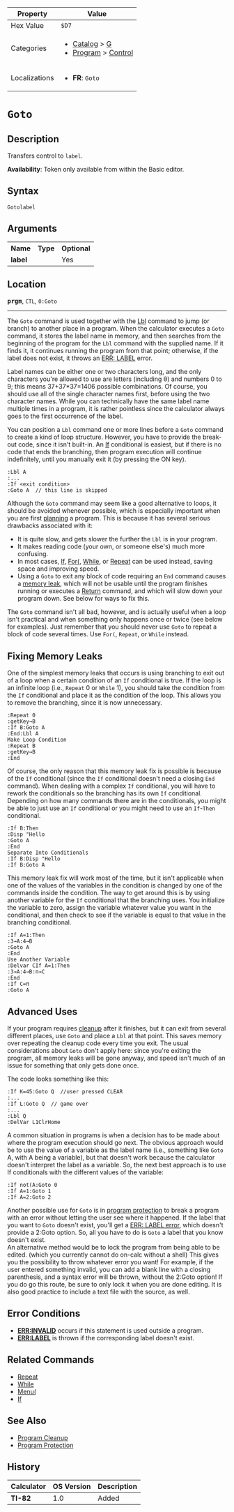 | Property      | Value |
|---------------|-------|
| Hex Value     | `$D7`|
| Categories    | <ul><li>[Catalog](<../categories/Catalog.md>) > [G](<../categories/Catalog.md#G>)</li><li>[Program](<../categories/Program.md>) > [Control](<../categories/Program.md#Control>)</li></ul> |
| Localizations | <ul><li><b>FR</b>: `Goto `</li></ul> |

# `Goto `

## Description
Transfers control to `label`.


<b>Availability</b>: Token only available from within the Basic editor.

## Syntax
`Gotolabel`

## Arguments
<table>
<tr><th>Name</th><th>Type</th><th>Optional</th></tr>

<tr><td><b>label</b></td><td></td><td>Yes</td></tr>

</table>

## Location
<tt><kbd><b>prgm</b></kbd></tt>, `CTL`, `0:Goto`
<hr>

The `Goto` command is used together with the [Lbl](/lbl) command to jump (or branch) to another place in a program. When the calculator executes a `Goto` command, it stores the label name in memory, and then searches from the beginning of the program for the `Lbl` command with the supplied name. If it finds it, it continues running the program from that point; otherwise, if the label does not exist, it throws an [ERR: LABEL](/errors#label) error.

Label names can be either one or two characters long, and the only characters you're allowed to use are letters (including θ) and numbers 0 to 9; this means 37+37*37=1406 possible combinations. Of course, you should use all of the single character names first, before using the two character names. While you can technically have the same label name multiple times in a program, it is rather pointless since the calculator always goes to the first occurrence of the label.

You can position a `Lbl` command one or more lines before a `Goto` command to create a kind of loop structure. However, you have to provide the break-out code, since it isn't built-in. An [If](/if) conditional is easiest, but if there is no code that ends the branching, then program execution will continue indefinitely, until you manually exit it (by pressing the ON key).

```ti-basic
:Lbl A
:...
:If <exit condition>
:Goto A  // this line is skipped
```

Although the `Goto` command may seem like a good alternative to loops, it should be avoided whenever possible, which is especially important when you are first [planning](/plan) a program. This is because it has several serious drawbacks associated with it:

*   It is quite slow, and gets slower the further the `Lbl` is in your program.
*   It makes reading code (your own, or someone else's) much more confusing.
*   In most cases, [If](/if), [For(](/for), [While](/while), or [Repeat](/repeat) can be used instead, saving space and improving speed.
*   Using a `Goto` to exit any block of code requiring an `End` command causes a [memory leak](/memory-leaks), which will not be usable until the program finishes running or executes a [Return](/return) command, and which will slow down your program down. See below for ways to fix this.

The `Goto` command isn't all bad, however, and is actually useful when a loop isn't practical and when something only happens once or twice (see below for examples). Just remember that you should never use `Goto` to repeat a block of code several times. Use `For(`, `Repeat`, or `While` instead.

## Fixing Memory Leaks

One of the simplest memory leaks that occurs is using branching to exit out of a loop when a certain condition of an `If` conditional is true. If the loop is an infinite loop (i.e., `Repeat` 0 or `While` 1), you should take the condition from the `If` conditional and place it as the condition of the loop. This allows you to remove the branching, since it is now unnecessary.

```ti-basic
:Repeat 0
:getKey→B
:If B:Goto A
:End:Lbl A
Make Loop Condition
:Repeat B
:getKey→B
:End
```

Of course, the only reason that this memory leak fix is possible is because of the `If` conditional (since the `If` conditional doesn't need a closing `End` command). When dealing with a complex `If` conditional, you will have to rework the conditionals so the branching has its own `If` conditional. Depending on how many commands there are in the conditionals, you might be able to just use an `If` conditional or you might need to use an `If`-`Then` conditional.

```ti-basic
:If B:Then
:Disp "Hello
:Goto A
:End
Separate Into Conditionals
:If B:Disp "Hello
:If B:Goto A
```

This memory leak fix will work most of the time, but it isn't applicable when one of the values of the variables in the condition is changed by one of the commands inside the condition. The way to get around this is by using another variable for the `If` conditional that the branching uses. You initialize the variable to zero, assign the variable whatever value you want in the conditional, and then check to see if the variable is equal to that value in the branching conditional.

```ti-basic
:If A=1:Then
:3→A:4→B
:Goto A
:End
Use Another Variable
:Delvar CIf A=1:Then
:3→A:4→B:π→C
:End
:If C=π
:Goto A
```

## Advanced Uses

If your program requires [cleanup](/cleanup) after it finishes, but it can exit from several different places, use `Goto` and place a `Lbl` at that point. This saves memory over repeating the cleanup code every time you exit. The usual considerations about `Goto` don't apply here: since you're exiting the program, all memory leaks will be gone anyway, and speed isn't much of an issue for something that only gets done once.

The code looks something like this:

```ti-basic
:If K=45:Goto Q  //user pressed CLEAR
:...
:If L:Goto Q  // game over
:...
:Lbl Q
:DelVar L1ClrHome
```

A common situation in programs is when a decision has to be made about where the program execution should go next. The obvious approach would be to use the value of a variable as the label name (i.e., something like `Goto` A, with A being a variable), but that doesn't work because the calculator doesn't interpret the label as a variable. So, the next best approach is to use If conditionals with the different values of the variable:

```ti-basic
:If not(A:Goto 0
:If A=1:Goto 1
:If A=2:Goto 2
```

Another possible use for `Goto` is in [program protection](/protection) to break a program with an error without letting the user see where it happened. If the label that you want to `Goto` doesn't exist, you'll get a [ERR: LABEL error](/errors#label), which doesn't provide a 2:Goto option. So, all you have to do is `Goto` a label that you know doesn't exist.  
An alternative method would be to lock the program from being able to be edited. (which you currently cannot do on-calc without a shell) This gives you the possibility to throw whatever error you want! For example, if the user entered something invalid, you can add a blank line with a closing parenthesis, and a syntax error will be thrown, without the 2:Goto option! If you do go this route, be sure to only lock it when you are done editing. It is also good practice to include a text file with the source, as well.

## Error Conditions

*   **[ERR:INVALID](/errors#invalid)** occurs if this statement is used outside a program.
*   **[ERR:LABEL](/errors#label)** is thrown if the corresponding label doesn't exist.

## Related Commands

*   [Repeat](/repeat)
*   [While](/while)
*   [Menu(](/menu)
*   [If](/if)

## See Also

*   [Program Cleanup](/cleanup)
*   [Program Protection](/protection)

## History
| Calculator | OS Version | Description |
|------------|------------|-------------|
| <b>TI-82</b> | 1.0 | Added |


